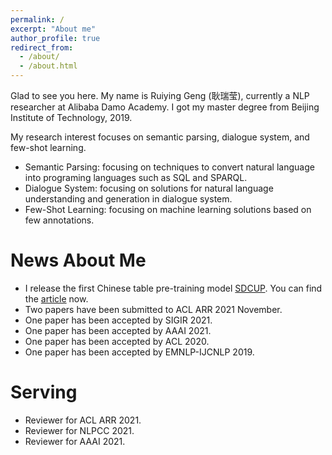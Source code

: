 ```yaml
---
permalink: /
excerpt: "About me"
author_profile: true
redirect_from: 
  - /about/
  - /about.html
---
```



Glad to see you here. My name is Ruiying Geng (耿瑞莹), currently a NLP researcher at Alibaba Damo Academy. I got my master degree from Beijing Institute of Technology, 2019.

My research interest focuses on semantic parsing, dialogue system, and few-shot learning.
* Semantic Parsing: focusing on techniques to convert natural language into programing languages such as SQL and SPARQL.
* Dialogue System: focusing on solutions for natural language understanding and generation in dialogue system.
* Few-Shot Learning: focusing on machine learning solutions based on few annotations.


News About Me 
======
* I release the first Chinese table pre-training model [SDCUP](https://github.com/alibaba/AliceMind/tree/main/SDCUP). You can find the [article](https://mp.weixin.qq.com/s/DxOVCvo-TQ2Cm77ng_ZULQ) now.
* Two papers have been submitted to ACL ARR 2021 November.
* One paper has been accepted by SIGIR 2021.
* One paper has been accepted by AAAI 2021.
* One paper has been accepted by ACL 2020.
* One paper has been accepted by EMNLP-IJCNLP 2019.


Serving
======
* Reviewer for ACL ARR 2021.
* Reviewer for NLPCC 2021.
* Reviewer for AAAI 2021.

